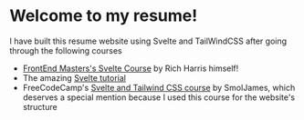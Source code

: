 # Welcome to my resume!

I have built this resume website using Svelte and TailWindCSS after going through the following courses
- [FrontEnd Masters's Svelte Course](https://frontendmasters.com/courses/sveltekit/) by Rich Harris himself!
- The amazing [Svelte tutorial](https://learn.svelte.dev/tutorial/welcome-to-svelte)
- FreeCodeCamp's [Svelte and Tailwind CSS course](https://www.youtube.com/watch?v=-2UjwQzxvBQ) by SmolJames, which deserves a special mention because I used this course for the website's structure